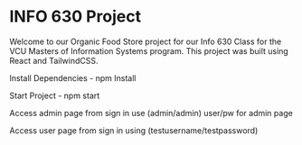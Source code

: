 # INFO 630 Project

Welcome to our Organic Food Store project for our Info 630 Class for the VCU Masters of Information Systems program. This project was
built using React and TailwindCSS.

Install Dependencies - npm Install

Start Project - npm start

Access admin page from sign in use (admin/admin) user/pw for admin page

Access user page from sign in using (testusername/testpassword)
